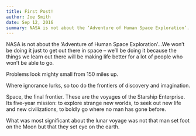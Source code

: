 ```yaml
---
title: First Post!
author: Joe Smith
date: Sep 12, 2016
summary: NASA is not about the ‘Adventure of Human Space Exploration’...We won’t be doing it just to get out there in space – we’ll be doing it because the things we learn out there will be making life better for a lot of people who won’t be able to go.
---
```


NASA is not about the ‘Adventure of Human Space Exploration’…We won’t be doing
it just to get out there in space – we’ll be doing it because the things we
learn out there will be making life better for a lot of people who won’t be able
to go.

Problems look mighty small from 150 miles up.

Where ignorance lurks, so too do the frontiers of discovery and imagination.

Space, the final frontier. These are the voyages of the Starship Enterprise. Its
five-year mission: to explore strange new worlds, to seek out new life and new
civilizations, to boldly go where no man has gone before.

What was most significant about the lunar voyage was not that man set foot on
the Moon but that they set eye on the earth.
